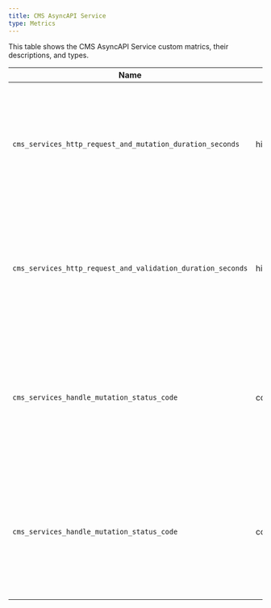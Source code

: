 ```yaml
---
title: CMS AsyncAPI Service
type: Metrics
---
```


This table shows the CMS AsyncAPI Service custom matrics, their descriptions, and types.

| Name | Type | Description |
|------|-------------|------|
| `cms_services_http_request_and_mutation_duration_seconds` | histogram | Specifies a number of assets that the service received for processing and mutated within a given time series. |
| `cms_services_http_request_and_validation_duration_seconds` | histogram | Specifies a number of assets that the service received for processing and validated within a given time series. |
| `cms_services_handle_mutation_status_code` | counter | Specifies a number of `200` and `304` HTTP response status codes in a given time series returned by the mutation handler. |
| `cms_services_handle_mutation_status_code` | counter | Specifies a number of `200` and `422` HTTP response status codes in a given time series returned by the validation handler. |
